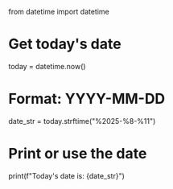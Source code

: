 from datetime import datetime

# Get today's date
today = datetime.now()

# Format: YYYY-MM-DD
date_str = today.strftime("%2025-%8-%11")

# Print or use the date
print(f"Today's date is: {date_str}")